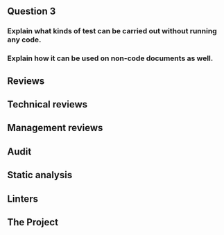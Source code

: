 <!-- slide -->
## Question 3

### Explain what kinds of test can be carried out without running any code.
### Explain how it can be used on non-code documents as well.

<!-- slide -->

## Reviews

<!-- slide -->

## Technical reviews

<!-- slide -->

## Management reviews

<!-- slide -->

## Audit

<!-- slide -->

## Static analysis

<!-- slide -->

## Linters

<!-- slide -->

## The Project